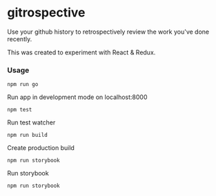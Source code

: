 # gitrospective

Use your github history to retrospectively review the work you've done recently.

This was created to experiment with React & Redux.

### Usage

    npm run go

Run app in development mode on localhost:8000

    npm test

Run test watcher

    npm run build

Create production build

    npm run storybook

Run storybook

    npm run storybook
